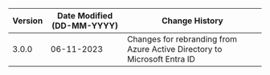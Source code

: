 | **Version** | **Date Modified (DD-MM-YYYY)** | **Change History**                                                        |
|-------------|--------------------------------|---------------------------------------------------------------------------|
| 3.0.0       | 06-11-2023                     | Changes for rebranding from Azure Active Directory to Microsoft Entra ID  |  
         
                                                                                                                 
